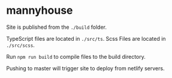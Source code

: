 # mannyhouse

Site is published from the ```./build``` folder.

TypeScript files are located in ```./src/ts```.
Scss Files are located in ```./src/scss```.

Run ```npm run build``` to compile files to the build directory.

Pushing to master will trigger site to deploy from netlify servers.

